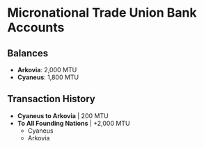 # Micronational Trade Union Bank Accounts

## Balances
- **Arkovia**: 2,000 MTU
- **Cyaneus**: 1,800 MTU

## Transaction History

- **Cyaneus to Arkovia** | 200 MTU
- **To All Founding Nations** | +2,000 MTU
    - Cyaneus
    - Arkovia
